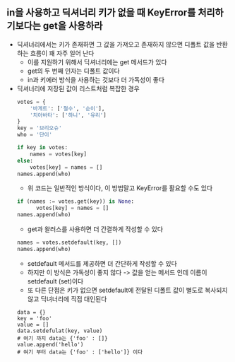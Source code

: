 ## in을 사용하고 딕셔너리 키가 없을 때 KeyError를 처리하기보다는 get을 사용하라

- 딕셔너리에서는 키가 존재하면 그 값을 가져오고 존재하지 않으면 디폴트 값을 반환하는 흐름이 꽤 자주 일어 난다
    - 이를 지원하기 위해서 딕셔너리에는 get 메서드가 있다
    - get의 두 번째 인자는 디폴트 값이다
    - in과 키에러 방식을 사용하는 것보다 더 가독성이 좋다
- 딕셔너리에 저장된 값이 리스트처럼 복잡한 경우
  ```python
  votes = {
      '바게트': ['철수', '순이'],
      '치아바타': ['하니', '유리']
  }
  key = '브리오슈'
  who = '단이'
  
  if key in votes:
      names = votes[key]
  else:
      votes[key] = names = []
  names.append(who)
  ```
    - 위 코드는 일반적인 방식이다, 이 방법말고 KeyError를 활요할 수도 있다
  ```python
  if (names := votes.get(key)) is None:
        votes[key] = names = []
  names.append(who)
  ```
    - get과 왈러스를 사용하면 더 간결하게 작성할 수 있다
  ```python
  names = votes.setdefault(key, [])
  names.append(who)
  ```
    - setdefault 메서드를 제공하면 더 간단하게 작성할 수 있다
    - 하지만 이 방식은 가독성이 좋지 않다 -> 값을 얻는 메서드 인데 이름이 setdefault (set)이다
    - 또 다른 단점은 키가 없으면 setdefault에 전달된 디폴트 값이 별도로 복사되지 않고 딕녀너리에 직접 대인된다
  ```
  data = {}
  key = 'foo'
  value = []
  data.setdefulat(key, value)
  # 여기 까지 data는 {'foo' : []}
  value.append('hello')
  # 여기 부터 data는 {'foo' : ['hello']} 이다
  ```
